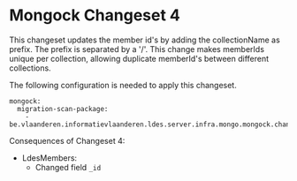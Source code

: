 # Mongock Changeset 4

This changeset updates the member id's by adding the collectionName as prefix.
The prefix is separated by a '/'.
This change makes memberIds unique per collection, allowing duplicate memberId's between different collections.

The following configuration is needed to apply this changeset.

```
mongock:
  migration-scan-package:
    - be.vlaanderen.informatievlaanderen.ldes.server.infra.mongo.mongock.changeset4
```

Consequences of Changeset 4:
* LdesMembers:
  * Changed field `_id`
